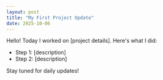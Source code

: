```yaml
---
layout: post
title: "My First Project Update"
date: 2025-10-06
---
```


Hello! Today I worked on [project details]. Here's what I did:
- Step 1: [description]
- Step 2: [description]

Stay tuned for daily updates!
